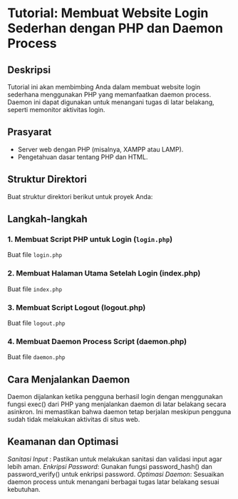# Tutorial: Membuat Website Login Sederhan dengan PHP dan Daemon Process

## Deskripsi
Tutorial ini akan membimbing Anda dalam membuat website login sederhana menggunakan PHP yang memanfaatkan daemon process. Daemon ini dapat digunakan untuk menangani tugas di latar belakang, seperti memonitor aktivitas login.

## Prasyarat
- Server web dengan PHP (misalnya, XAMPP atau LAMP).
- Pengetahuan dasar tentang PHP dan HTML.

## Struktur Direktori
Buat struktur direktori berikut untuk proyek Anda:

## Langkah-langkah

### 1. Membuat Script PHP untuk Login (`login.php`)
Buat file `login.php` 

### 2. Membuat Halaman Utama Setelah Login (index.php)
Buat file `index.php`

### 3. Membuat Script Logout (logout.php)
Buat file `logout.php`

### 4. Membuat Daemon Process Script (daemon.php)
Buat file `daemon.php`

## Cara Menjalankan Daemon
Daemon dijalankan ketika pengguna berhasil login dengan menggunakan fungsi exec() dari PHP yang menjalankan daemon di latar belakang secara asinkron. Ini memastikan bahwa daemon tetap berjalan meskipun pengguna sudah tidak melakukan aktivitas di situs web.

## Keamanan dan Optimasi
*Sanitasi Input* : Pastikan untuk melakukan sanitasi dan validasi input agar lebih aman.
*Enkripsi Password*: Gunakan fungsi password_hash() dan password_verify() untuk enkripsi password.
*Optimasi Daemon*: Sesuaikan daemon process untuk menangani berbagai tugas latar belakang sesuai kebutuhan.





